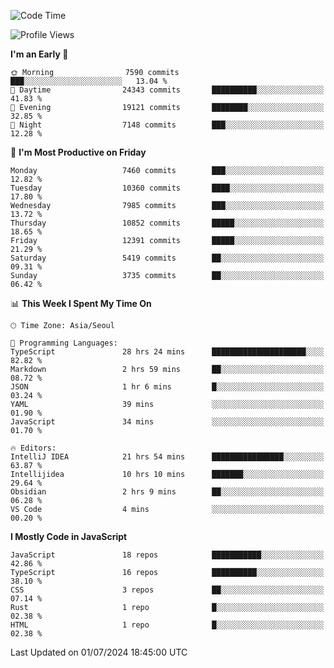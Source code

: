 <!--START_SECTION:waka-->
![Code Time](http://img.shields.io/badge/Code%20Time-6%2C329%20hrs%2010%20mins-blue)

![Profile Views](http://img.shields.io/badge/Profile%20Views-0-blue)

**I'm an Early 🐤** 

```text
🌞 Morning                7590 commits        ███░░░░░░░░░░░░░░░░░░░░░░   13.04 % 
🌆 Daytime                24343 commits       ██████████░░░░░░░░░░░░░░░   41.83 % 
🌃 Evening                19121 commits       ████████░░░░░░░░░░░░░░░░░   32.85 % 
🌙 Night                  7148 commits        ███░░░░░░░░░░░░░░░░░░░░░░   12.28 % 
```
📅 **I'm Most Productive on Friday** 

```text
Monday                   7460 commits        ███░░░░░░░░░░░░░░░░░░░░░░   12.82 % 
Tuesday                  10360 commits       ████░░░░░░░░░░░░░░░░░░░░░   17.80 % 
Wednesday                7985 commits        ███░░░░░░░░░░░░░░░░░░░░░░   13.72 % 
Thursday                 10852 commits       █████░░░░░░░░░░░░░░░░░░░░   18.65 % 
Friday                   12391 commits       █████░░░░░░░░░░░░░░░░░░░░   21.29 % 
Saturday                 5419 commits        ██░░░░░░░░░░░░░░░░░░░░░░░   09.31 % 
Sunday                   3735 commits        ██░░░░░░░░░░░░░░░░░░░░░░░   06.42 % 
```


📊 **This Week I Spent My Time On** 

```text
🕑︎ Time Zone: Asia/Seoul

💬 Programming Languages: 
TypeScript               28 hrs 24 mins      █████████████████████░░░░   82.82 % 
Markdown                 2 hrs 59 mins       ██░░░░░░░░░░░░░░░░░░░░░░░   08.72 % 
JSON                     1 hr 6 mins         █░░░░░░░░░░░░░░░░░░░░░░░░   03.24 % 
YAML                     39 mins             ░░░░░░░░░░░░░░░░░░░░░░░░░   01.90 % 
JavaScript               34 mins             ░░░░░░░░░░░░░░░░░░░░░░░░░   01.70 % 

🔥 Editors: 
IntelliJ IDEA            21 hrs 54 mins      ████████████████░░░░░░░░░   63.87 % 
Intellijidea             10 hrs 10 mins      ███████░░░░░░░░░░░░░░░░░░   29.64 % 
Obsidian                 2 hrs 9 mins        ██░░░░░░░░░░░░░░░░░░░░░░░   06.28 % 
VS Code                  4 mins              ░░░░░░░░░░░░░░░░░░░░░░░░░   00.20 % 
```

**I Mostly Code in JavaScript** 

```text
JavaScript               18 repos            ███████████░░░░░░░░░░░░░░   42.86 % 
TypeScript               16 repos            ██████████░░░░░░░░░░░░░░░   38.10 % 
CSS                      3 repos             ██░░░░░░░░░░░░░░░░░░░░░░░   07.14 % 
Rust                     1 repo              █░░░░░░░░░░░░░░░░░░░░░░░░   02.38 % 
HTML                     1 repo              █░░░░░░░░░░░░░░░░░░░░░░░░   02.38 % 
```




 Last Updated on 01/07/2024 18:45:00 UTC
<!--END_SECTION:waka-->

